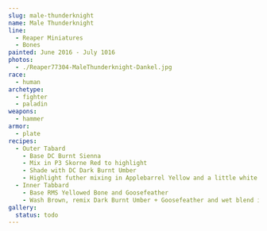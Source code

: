 ```yaml
---
slug: male-thunderknight
name: Male Thunderknight
line:
  - Reaper Miniatures
  - Bones
painted: June 2016 - July 1016
photos:
  - ./Reaper77304-MaleThunderknight-Dankel.jpg
race:
  - human
archetype:
  - fighter
  - paladin
weapons:
  - hammer
armor:
  - plate
recipes:
  - Outer Tabard
    - Base DC Burnt Sienna
    - Mix in P3 Skorne Red to highlight
    - Shade with DC Dark Burnt Umber
    - Highlight futher mixing in Applebarrel Yellow and a little white at highest
  - Inner Tabbard
    - Base RMS Yellowed Bone and Goosefeather
    - Wash Brown, remix Dark Burnt Umber + Goosefeather and wet blend into base
gallery:
  status: todo
---
```

